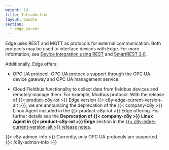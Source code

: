 ```yaml
---
weight: 10
title: Introduction
layout: bundle
section:
  - edge_server
---
```


Edge uses REST and MQTT as protocols for external communication. Both protocols may be used to interface devices with Edge. For more information, see [Device integration using REST](/device-integration/rest) and [SmartREST 2.0](/reference/smartrest-two/).

Additionally, Edge offers:

* OPC UA protocol. OPC UA protocols support through the OPC UA device gateway and OPC UA management service.

* Cloud Fieldbus functionality to collect data from fieldbus devices and remotely manage them. For example, Modbus protocol. With the release of {{< product-c8y-iot >}} Edge version {{< c8y-edge-current-version-alt >}}, we are announcing the deprecation of the {{< company-c8y >}} Linux Agent included in the {{< product-c8y-iot >}} Edge offering. For further details see the **Deprecation of {{< company-c8y >}} Linux Agent in {{< product-c8y-iot >}} Edge** section in the [{{< c8y-edge-current-version-alt >}} release notes](https://cumulocity.com/releasenotes/release-10-18-0/edge-10-18-0/).

{{< c8y-admon-info >}}
Currently, only OPC UA protocols are supported.
{{< /c8y-admon-info >}}
